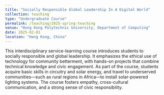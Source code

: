 ```yaml
---
title: "Socially Responsible Global Leadership In A Digital World"
collection: teaching
type: "Undergraduate Course"
permalink: /teaching/2025-spring-teaching
venue: "Hong Kong Polytechnic University, Department of Computing"
date: 2025-02-01
location: "Hong Kong, China"
---
```


This interdisciplinary service-learning course introduces students to socially responsible and global leadership. It emphasizes the ethical use of technology for community betterment, with hands-on projects that combine technical knowledge and civic engagement. As part of the course, students acquire basic skills in circuitry and solar energy, and travel to underserved communities—such as rural regions in Africa—to install solar-powered lighting systems. The course fosters empathy, cross-cultural communication, and a strong sense of civic responsibility.
